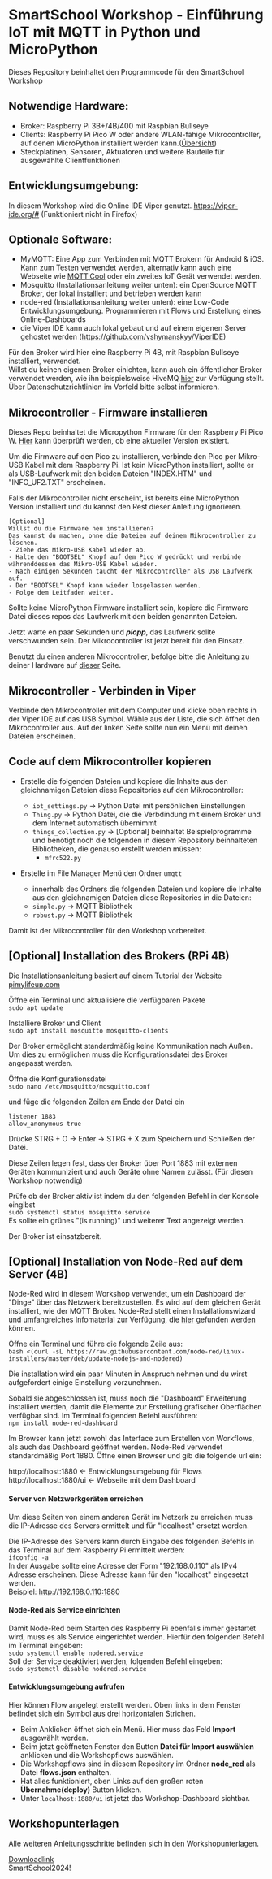 # SmartSchool Workshop - Einführung IoT mit MQTT in Python und MicroPython

Dieses Repository beinhaltet den Programmcode für den SmartSchool Workshop

## Notwendige Hardware:
- Broker: Raspberry Pi 3B+/4B/400 mit Raspbian Bullseye
- Clients: Raspberry Pi Pico W oder andere WLAN-fähige Mikrocontroller, auf denen MicroPython installiert werden kann.([Übersicht](https://micropython.org/download/))
- Steckplatinen, Sensoren, Aktuatoren und weitere Bauteile für ausgewählte Clientfunktionen

## Entwicklungsumgebung:
In diesem Workshop wird die Online IDE Viper genutzt. https://viper-ide.org/# (Funktioniert nicht in Firefox)

## Optionale Software:
- MyMQTT: Eine App zum Verbinden mit MQTT Brokern für Android & iOS. Kann zum Testen verwendet werden, alternativ kann auch eine Webseite wie [MQTT.Cool](https://testclient-cloud.mqtt.cool/) oder ein zweites IoT Gerät verwendet werden.
- Mosquitto (Installationsanleitung weiter unten): ein OpenSource MQTT Broker, der lokal installiert und betrieben werden kann
- node-red (Installationsanleitung weiter unten): eine Low-Code Entwicklungsumgebung. Programmieren mit Flows und Erstellung eines Online-Dashboards
- die Viper IDE kann auch lokal gebaut und auf einem eigenen Server gehostet werden (https://github.com/vshymanskyy/ViperIDE)

Für den Broker wird hier eine Raspberry Pi 4B, mit Raspbian Bullseye installiert, verwendet.  
Willst du keinen eigenen Broker einichten, kann auch ein öffentlicher Broker verwendet werden, wie ihn beispielsweise HiveMQ [hier](https://www.hivemq.com/public-mqtt-broker/) zur Verfügung stellt. Über Datenschutzrichtlinien im Vorfeld bitte selbst informieren.

## Mikrocontroller - Firmware installieren
Dieses Repo beinhaltet die Micropython Firmware für den Raspberry Pi Pico W. [Hier](https://micropython.org/download/rp2-pico-w/) kann überprüft werden, ob eine aktueller Version existiert.

Um die Firmware auf den Pico zu installieren, verbinde den Pico per Mikro-USB Kabel mit dem Raspberry Pi. Ist kein MicroPython installiert, sollte er als USB-Laufwerk mit den beiden Dateien "INDEX.HTM" und "INFO_UF2.TXT" erscheinen.

Falls der Mikrocontroller nicht erscheint, ist bereits eine MicroPython Version installiert und du kannst den Rest dieser Anleitung ignorieren.

    [Optional]
    Willst du die Firmware neu installieren?
    Das kannst du machen, ohne die Dateien auf deinem Mikrocontroller zu löschen.  
    - Ziehe das Mikro-USB Kabel wieder ab.
    - Halte den "BOOTSEL" Knopf auf dem Pico W gedrückt und verbinde währenddessen das Mikro-USB Kabel wieder.
    - Nach einigen Sekunden taucht der Mikrocontroller als USB Laufwerk auf.
    - Der "BOOTSEL" Knopf kann wieder losgelassen werden.
    - Folge dem Leitfaden weiter.

Sollte keine MicroPython Firmware installiert sein, kopiere die Firmware Datei dieses repos das Laufwerk mit den beiden genannten Dateien.

Jetzt warte en paar Sekunden und **_plopp_**, das Laufwerk sollte verschwunden sein. Der Mikrocontroller ist jetzt bereit für den Einsatz.

Benutzt du einen anderen Mikrocontroller, befolge bitte die Anleitung zu deiner Hardware auf [dieser](https://micropython.org/download/) Seite.

## Mikrocontroller - Verbinden in Viper

Verbinde den Mikrocontroller mit dem Computer und klicke oben rechts in der Viper IDE auf das USB Symbol. Wähle aus der Liste, die sich öffnet den Mikrocontroller aus. Auf der linken Seite sollte nun ein Menü mit deinen Dateien erscheinen.

## Code auf dem Mikrocontroller kopieren
- Erstelle die folgenden Dateien und kopiere die Inhalte aus den gleichnamigen Dateien diese Repositories auf den Mikrocontroller:
  - `iot_settings.py` -> Python Datei mit persönlichen Einstellungen
  - `Thing.py` -> Python Datei, die die Verbdindung mit einem Broker und dem Internet automatisch übernimmt
  - `things_collection.py` -> [Optional] beinhaltet Beispielprogramme und benötigt noch die folgenden in diesem Repository beinhalteten Bibliotheken, die genauso erstellt werden müssen:
    - `mfrc522.py`


- Erstelle im File Manager Menü den Ordner `umqtt` 
  - innerhalb des Ordners die folgenden Dateien und kopiere die Inhalte aus den gleichnamigen Dateien diese Repositories in die Dateien:
  - `simple.py` -> MQTT Bibliothek
  - `robust.py`  -> MQTT Bibliothek


Damit ist der Mikrocontroller für den Workshop vorbereitet.



## [Optional] Installation des Brokers (RPi 4B)
Die Installationsanleitung basiert auf einem Tutorial der Website [pimylifeup.com](https://pimylifeup.com/raspberry-pi-mosquitto-mqtt-server/)

Öffne ein Terminal und aktualisiere die verfügbaren Pakete  
`sudo apt update`

Installiere Broker und Client  
`sudo apt install mosquitto mosquitto-clients`

Der Broker ermöglicht standardmäßig keine Kommunikation nach Außen. Um dies zu ermöglichen muss die Konfigurationsdatei des Broker angepasst werden.

Öffne die Konfigurationsdatei  
`sudo nano /etc/mosquitto/mosquitto.conf`

und füge die folgenden Zeilen am Ende der Datei ein  
```
listener 1883
allow_anonymous true
```
Drücke STRG + O -> Enter -> STRG + X zum Speichern und Schließen der Datei.

Diese Zeilen legen fest, dass der Broker über Port 1883 mit externen Geräten kommuniziert und auch Geräte ohne Namen zulässt. (Für diesen Workshop notwendig)

Prüfe ob der Broker aktiv ist indem du den folgenden Befehl in der Konsole eingibst  
`sudo systemctl status mosquitto.service`  
Es sollte ein grünes "(is running)" und weiterer Text angezeigt werden.

Der Broker ist einsatzbereit.

## [Optional] Installation von Node-Red auf dem Server (4B)

Node-Red wird in diesem Workshop verwendet, um ein Dashboard der "Dinge" über das Netzwerk bereitzustellen. Es wird auf dem gleichen Gerät installiert, wie der MQTT Broker.
Node-Red stellt einen Installationswizard  und umfangreiches Infomaterial zur Verfügung, die [hier](https://nodered.org/docs/getting-started/raspberrypi) gefunden werden können.

Öffne ein Terminal und führe die folgende Zeile aus:  
`bash <(curl -sL https://raw.githubusercontent.com/node-red/linux-installers/master/deb/update-nodejs-and-nodered)`

Die installation wird ein paar Minuten in Anspruch nehmen und du wirst aufgefordert einige Einstellung vorzunehmen.

Sobald sie abgeschlossen ist, muss noch die "Dashboard" Erweiterung installiert werden, damit die Elemente zur Erstellung grafischer Oberflächen verfügbar sind. Im Terminal folgenden Befehl ausführen:  
`npm install node-red-dashboard`

Im Browser kann jetzt sowohl das Interface zum Erstellen von Workflows, als auch das Dashboard geöffnet werden. Node-Red verwendet standardmäßig Port 1880.
Öffne einen Browser und gib die folgende url ein:

http://localhost:1880      <- Entwicklungsumgebung für Flows  
http://localhost:1880/ui      <- Webseite mit dem Dashboard

#### Server von Netzwerkgeräten erreichen
Um diese Seiten von einem anderen Gerät im Netzerk zu erreichen muss die IP-Adresse des Servers ermittelt und für "localhost" ersetzt werden.

Die IP-Adresse des Servers kann durch Eingabe des folgenden Befehls in das Terminal auf dem Raspberry Pi ermittelt werden:  
`ifconfig -a`  
In der Ausgabe sollte eine Adresse der Form "192.168.0.110" als IPv4 Adresse erscheinen. Diese Adresse kann für den "localhost" eingesetzt werden.  
Beispiel: http://192.168.0.110:1880

#### Node-Red als Service einrichten
Damit Node-Red beim Starten des Raspberry Pi ebenfalls immer gestartet wird, muss es als Service eingerichtet werden.
Hierfür den folgenden Befehl im Terminal eingeben:  
`sudo systemctl enable nodered.service`  
Soll der Service deaktiviert werden, folgenden Befehl eingeben:  
`sudo systemctl disable nodered.service`


#### Entwicklungsumgebung aufrufen


Hier können Flow angelegt erstellt werden.
Oben links in dem Fenster befindet sich ein Symbol aus drei horizontalen Strichen.  
- Beim Anklicken öffnet sich ein Menü. Hier muss das Feld **Import** ausgewählt werden.  
- Beim jetzt geöffneten Fenster den Button **Datei für Import auswählen** anklicken und die Workshopflows auswählen.
- Die Workshopflows sind in diesem Repository im Ordner **node_red** als Datei **flows.json** enthalten.
- Hat alles funktioniert, oben Links auf den großen roten **Übernahme(deploy)** Button klicken.
- Unter `localhost:1880/ui` ist jetzt das Workshop-Dashboard sichtbar.


## Workshopunterlagen
Alle weiteren Anleitungsschritte befinden sich in den Workshopunterlagen.

[Downloadlink](https://nextcloud.mintorinnen.de/s/4bByDmG4WDnMAmA)  
SmartSchool2024!
